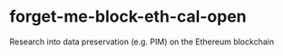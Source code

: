 # forget-me-block-eth-cal-open
Research into data preservation (e.g. PIM) on the Ethereum blockchain
